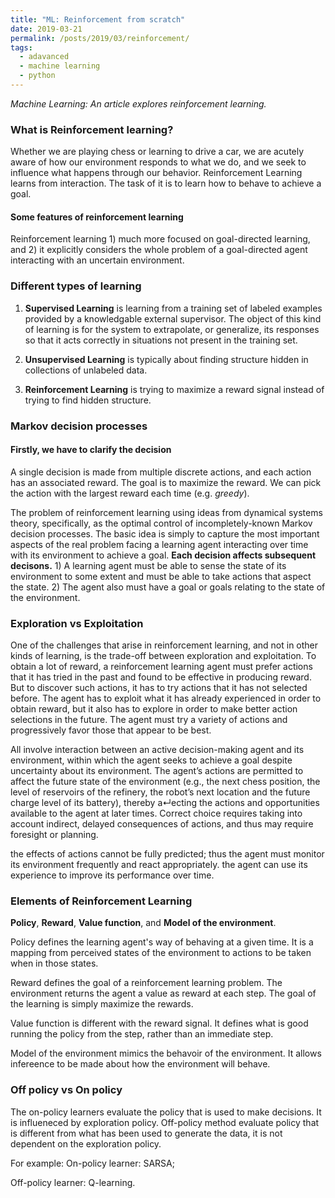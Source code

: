 ```yaml
---
title: "ML: Reinforcement from scratch"
date: 2019-03-21
permalink: /posts/2019/03/reinforcement/
tags:
  - adavanced
  - machine learning
  - python
---
```


_Machine Learning: An article explores reinforcement learning._

### What is Reinforcement learning?

Whether we are playing chess or learning to drive a car, we are acutely aware of how our environment responds to what we do, and we seek to influence what happens through our behavior. Reinforcement Learning
learns from interaction. The task of it is to learn how to behave to achieve a goal. 

#### Some features of reinforcement learning

Reinforcement learning 1) much more focused on goal-directed learning, and 2) it explicitly considers the whole problem of a goal-directed agent interacting with an uncertain environment.

### Different types of learning

1) **Supervised Learning** is learning from a training set of labeled examples provided by a knowledgable external supervisor. The object of this kind of learning is for the system to extrapolate, or generalize, its responses so that it acts correctly in situations not present in the training set.

2) **Unsupervised Learning** is typically about finding structure hidden in collections of unlabeled data.

3) **Reinforcement Learning** is trying to maximize a reward signal instead of trying to find hidden structure.

### Markov decision processes

#### Firstly, we have to clarify the decision

A single decision is made from multiple discrete actions, and each action has an associated reward. The goal is to maximize the reward. We can pick the action with the largest reward each time (e.g. *greedy*). 

The problem of reinforcement learning using ideas from dynamical systems theory, specifically, as the optimal control of incompletely-known Markov decision processes. The basic idea is simply to capture the most important aspects of the real problem facing a learning agent interacting over time with its environment to achieve a goal. **Each decision affects subsequent decisons.** 1) A learning agent must be able to sense the state of its environment to some extent and must be able to take actions that aspect the state. 2) The agent also must have a goal or goals relating to the state of the environment.

### Exploration vs Exploitation

One of the challenges that arise in reinforcement learning, and not in other kinds of learning, is the trade-off between exploration and exploitation. To obtain a lot of reward, a reinforcement learning agent must prefer actions that it has tried in the past and found to be effective in producing reward. But to discover such actions, it has to try actions that it has not selected before. The agent has to exploit what it has already experienced in order to obtain reward, but it also has to explore in order to make better
action selections in the future. The agent must try a variety of actions and progressively favor those that appear to be best.



All involve interaction between an active decision-making agent and its environment, within which the agent seeks to achieve a goal despite uncertainty about its environment. The agent’s actions are permitted to affect the future state of the environment (e.g., the next chess position, the level of reservoirs of the refinery, the robot’s next location and the future charge level of its battery), thereby a↵ecting the actions and opportunities available to the agent at later times. Correct choice requires taking into account indirect, delayed consequences of actions, and thus may require foresight or planning.

the effects of actions cannot be fully predicted; thus the agent must monitor its environment frequently and react appropriately. the agent can use its experience to improve its performance over time.

### Elements of Reinforcement Learning

**Policy**, **Reward**, **Value function**, and **Model of the environment**.

Policy defines the learning agent's way of behaving at a given time. It is a mapping from perceived states of the environment to actions to be taken when in those states.

Reward defines the goal of a reinforcement learning problem. The environment returns the agent a value as reward at each step. The goal of the learning is simply maximize the rewards.

Value function is different with the reward signal. It defines what is good running the policy from the step, rather than an immediate step.

Model of the environment mimics the behavoir of the environment. It allows infereence to be made about how the environment will behave.


### Off policy vs On policy

The on-policy learners evaluate the policy that is used to make decisions. It is influeneced by
exploration policy. Off-policy method evaluate policy that is different from what has been used to
generate the data, it is not dependent on the exploration policy. 

For example: 
On-policy learner: SARSA; 

Off-policy learner: Q-learning.



